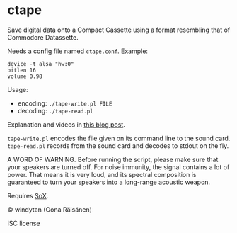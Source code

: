ctape
=====

Save digital data onto a Compact Cassette using a format
resembling that of Commodore Datassette.

Needs a config file named `ctape.conf`. Example:

    device -t alsa "hw:0"
    bitlen 16
    volume 0.98

Usage:

* encoding: `./tape-write.pl FILE`
* decoding: `./tape-read.pl`

Explanation and videos in [this blog post](http://windytan.blogspot.fi/2012/08/vintage-bits-on-cassettes.html).

`tape-write.pl` encodes the file given on its command line to the sound card. `tape-read.pl` records from
the sound card and decodes to stdout on the fly.

A WORD OF WARNING. Before running the script, please make sure
that your speakers are turned off. For noise immunity, the signal contains
a lot of power. That means it is very loud, and
its spectral composition is guaranteed to turn your speakers into
a long-range acoustic weapon.

Requires [SoX](http://sox.sourceforge.net/).

© windytan (Oona Räisänen)

ISC license
